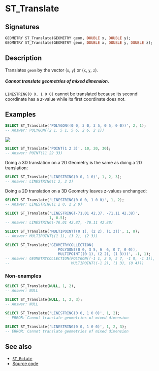 # ST_Translate

## Signatures

```sql
GEOMETRY ST_Translate(GEOMETRY geom, DOUBLE x, DOUBLE y);
GEOMETRY ST_Translate(GEOMETRY geom, DOUBLE x, DOUBLE y, DOUBLE z);
```

## Description

Translates `geom` by the vector (`x`, `y`) or (`x`, `y`, `z`).

<div class="note warning">
  <h5>Cannot translate geometries of mixed dimension.</h5>
  <p><code>LINESTRING(0 0, 1 0 0)</code> cannot be translated
  because its second coordinate has a <i>z</i>-value while its first
  coordinate does not.</p>
</div>

## Examples

```sql
SELECT ST_Translate('POLYGON((0 0, 3 0, 3 5, 0 5, 0 0))', 2, 1);
-- Answer: POLYGON((2 1, 5 1, 5 6, 2 6, 2 1))
```

<img class="displayed" src="../ST_Translate.png"/>

```sql
SELECT ST_Translate('POINT(1 2 3)', 10, 20, 30);
-- Answer: POINT(11 22 33)
```

Doing a 3D translation on a 2D Geometry is the same as doing a 2D translation:
```sql
SELECT ST_Translate('LINESTRING(0 0, 1 0)', 1, 2, 3);
-- Answer: LINESTRING(1 2, 2 2)
```
Doing a 2D translation on a 3D Geometry leaves z-values unchanged:
```sql
SELECT ST_Translate('LINESTRING(0 0 0, 1 0 0)', 1, 2);
-- Answer: LINESTRING(1 2 0, 2 2 0)
```
```sql
SELECT ST_Translate('LINESTRING(-71.01 42.37, -71.11 42.38)',
                    1, 0.5);
-- Answer: LINESTRING(-70.01 42.87, -70.11 42.88)
```
```sql
SELECT ST_Translate('MULTIPOINT((0 1), (2 2), (1 3))', 1, 0);
-- Answer: MULTIPOINT((1 1), (3 2), (2 3))
```
```sql
SELECT ST_Translate('GEOMETRYCOLLECTION(
                        POLYGON((0 0, 3 5, 6  6, 0 7, 0 0)),
                        MULTIPOINT((0 1), (2 2), (1 3)))', -1, 1);
-- Answer: GEOMETRYCOLLECTION(POLYGON((-1 1, 2 6, 5 7, -1 8, -1 1)),
--                            MULTIPOINT((-1 2), (1 3), (0 4)))
```

### Non-examples

```sql
SELECT ST_Translate(NULL, 1, 2),
-- Answer: NULL
```
```sql
SELECT ST_Translate(NULL, 1, 2, 3);
-- Answer: NULL
```
```sql
SELECT ST_Translate('LINESTRING(0 0, 1 0 0)', 1, 2);
-- ERROR: Cannot translate geometries of mixed dimension
```
```sql
SELECT ST_Translate('LINESTRING(0 0, 1 0 0)', 1, 2, 3);
-- ERROR: Cannot translate geometries of mixed dimension
```

## See also

* [`ST_Rotate`](../ST_Rotate)
* <a href="https://github.com/orbisgis/h2gis/blob/master/h2gis-functions/src/main/java/org/h2gis/functions/spatial/affine_transformations/ST_Translate.java" target="_blank">Source code</a>
